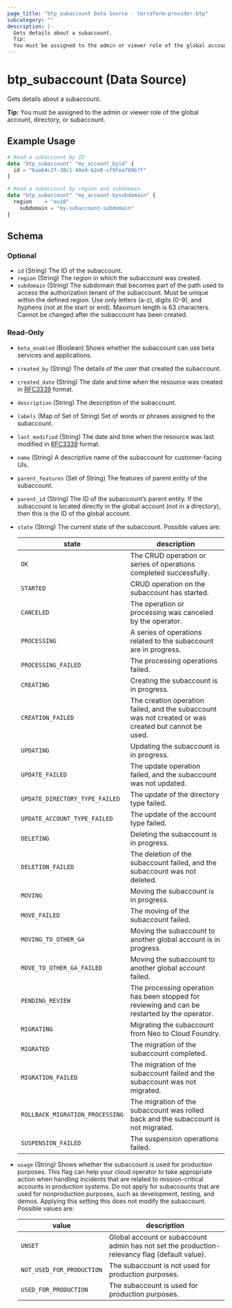 ```yaml
---
page_title: "btp_subaccount Data Source - terraform-provider-btp"
subcategory: ""
description: |-
  Gets details about a subaccount.
  Tip:
  You must be assigned to the admin or viewer role of the global account, directory, or subaccount.
---
```


# btp_subaccount (Data Source)

Gets details about a subaccount.

__Tip:__
You must be assigned to the admin or viewer role of the global account, directory, or subaccount.

## Example Usage

```terraform
# Read a subaccount by ID
data "btp_subaccount" "my_account_byid" {
  id = "6aa64c2f-38c1-49a9-b2e8-cf9fea769b7f"
}

# Read a subaccount by region and subdomain
data "btp_subaccount" "my_account-bysubdomain" {
  region    = "eu10" 
	subdomain = "my-subaccount-subdomain"
}
```

<!-- schema generated by tfplugindocs -->
## Schema

### Optional

- `id` (String) The ID of the subaccount.
- `region` (String) The region in which the subaccount was created.
- `subdomain` (String) The subdomain that becomes part of the path used to access the authorization tenant of the subaccount. Must be unique within the defined region. Use only letters (a-z), digits (0-9), and hyphens (not at the start or end). Maximum length is 63 characters. Cannot be changed after the subaccount has been created.

### Read-Only

- `beta_enabled` (Boolean) Shows whether the subaccount can use beta services and applications.
- `created_by` (String) The details of the user that created the subaccount.
- `created_date` (String) The date and time when the resource was created in [RFC3339](https://www.ietf.org/rfc/rfc3339.txt) format.
- `description` (String) The description of the subaccount.
- `labels` (Map of Set of String) Set of words or phrases assigned to the subaccount.
- `last_modified` (String) The date and time when the resource was last modified in [RFC3339](https://www.ietf.org/rfc/rfc3339.txt) format.
- `name` (String) A descriptive name of the subaccount for customer-facing UIs.
- `parent_features` (Set of String) The features of parent entity of the subaccount.
- `parent_id` (String) The ID of the subaccount’s parent entity. If the subaccount is located directly in the global account (not in a directory), then this is the ID of the global account.
- `state` (String) The current state of the subaccount. Possible values are: 

  | state | description | 
  | --- | --- | 
  | `OK` | The CRUD operation or series of operations completed successfully. | 
  | `STARTED` | CRUD operation on the subaccount has started. | 
  | `CANCELED` | The operation or processing was canceled by the operator. | 
  | `PROCESSING` | A series of operations related to the subaccount are in progress. | 
  | `PROCESSING_FAILED` | The processing operations failed. | 
  | `CREATING` | Creating the subaccount is in progress. | 
  | `CREATION_FAILED` | The creation operation failed, and the subaccount was not created or was created but cannot be used. | 
  | `UPDATING` | Updating the subaccount is in progress. | 
  | `UPDATE_FAILED` | The update operation failed, and the subaccount was not updated. | 
  | `UPDATE_DIRECTORY_TYPE_FAILED` | The update of the directory type failed. | 
  | `UPDATE_ACCOUNT_TYPE_FAILED` | The update of the account type failed. | 
  | `DELETING` | Deleting the subaccount is in progress. | 
  | `DELETION_FAILED` | The deletion of the subaccount failed, and the subaccount was not deleted. | 
  | `MOVING` | Moving the subaccount is in progress. | 
  | `MOVE_FAILED` | The moving of the subaccount failed. | 
  | `MOVING_TO_OTHER_GA` | Moving the subaccount to another global account is in progress. | 
  | `MOVE_TO_OTHER_GA_FAILED` | Moving the subaccount to another global account failed. | 
  | `PENDING_REVIEW` | The processing operation has been stopped for reviewing and can be restarted by the operator. | 
  | `MIGRATING` | Migrating the subaccount from Neo to Cloud Foundry. | 
  | `MIGRATED` | The migration of the subaccount completed. | 
  | `MIGRATION_FAILED` | The migration of the subaccount failed and the subaccount was not migrated. | 
  | `ROLLBACK_MIGRATION_PROCESSING` | The migration of the subaccount was rolled back and the subaccount is not migrated. | 
  | `SUSPENSION_FAILED` | The suspension operations failed. |
- `usage` (String) Shows whether the subaccount is used for production purposes. This flag can help your cloud operator to take appropriate action when handling incidents that are related to mission-critical accounts in production systems. Do not apply for subaccounts that are used for nonproduction purposes, such as development, testing, and demos. Applying this setting this does not modify the subaccount. Possible values are: 

  | value | description | 
  | --- | --- | 
  | `UNSET` | Global account or subaccount admin has not set the production-relevancy flag (default value). | 
  | `NOT_USED_FOR_PRODUCTION` | The subaccount is not used for production purposes. | 
  | `USED_FOR_PRODUCTION` | The subaccount is used for production purposes. |